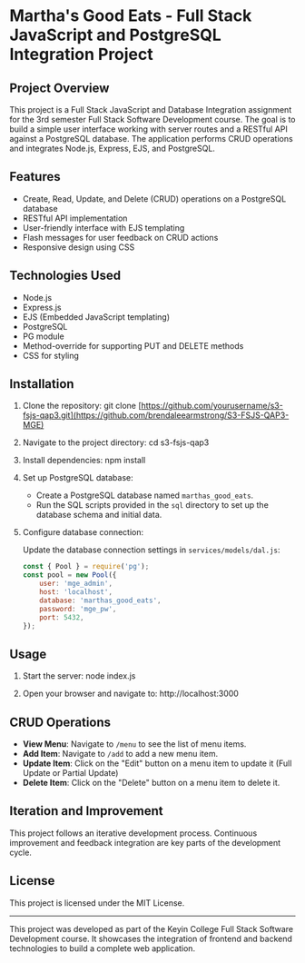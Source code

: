 # Martha's Good Eats - Full Stack JavaScript and PostgreSQL Integration Project

## Project Overview

This project is a Full Stack JavaScript and Database Integration assignment for the 3rd semester Full Stack Software Development course. The goal is to build a simple user interface working with server routes and a RESTful API against a PostgreSQL database. The application performs CRUD operations and integrates Node.js, Express, EJS, and PostgreSQL.

## Features

- Create, Read, Update, and Delete (CRUD) operations on a PostgreSQL database
- RESTful API implementation
- User-friendly interface with EJS templating
- Flash messages for user feedback on CRUD actions
- Responsive design using CSS

## Technologies Used

- Node.js
- Express.js
- EJS (Embedded JavaScript templating)
- PostgreSQL
- PG module
- Method-override for supporting PUT and DELETE methods
- CSS for styling

## Installation

1. Clone the repository:
    git clone [https://github.com/yourusername/s3-fsjs-qap3.git](https://github.com/brendaleearmstrong/S3-FSJS-QAP3-MGE)

2. Navigate to the project directory:
    cd s3-fsjs-qap3

3. Install dependencies:
    npm install

4. Set up PostgreSQL database:

    - Create a PostgreSQL database named `marthas_good_eats`.
    - Run the SQL scripts provided in the `sql` directory to set up the database schema and initial data.

5. Configure database connection:

    Update the database connection settings in `services/models/dal.js`:

    ```js
    const { Pool } = require('pg');
    const pool = new Pool({
        user: 'mge_admin',
        host: 'localhost',
        database: 'marthas_good_eats',
        password: 'mge_pw',
        port: 5432,
    });
   
## Usage

1. Start the server:
    node index.js

2. Open your browser and navigate to: http://localhost:3000

## CRUD Operations

- **View Menu**: Navigate to `/menu` to see the list of menu items.
- **Add Item**: Navigate to `/add` to add a new menu item.
- **Update Item**: Click on the "Edit" button on a menu item to update it (Full Update or Partial Update)
- **Delete Item**: Click on the "Delete" button on a menu item to delete it.

## Iteration and Improvement

This project follows an iterative development process. Continuous improvement and feedback integration are key parts of the development cycle.


## License

This project is licensed under the MIT License.

---

This project was developed as part of the Keyin College Full Stack Software Development course. It showcases the integration of frontend and backend technologies to build a complete web application.
